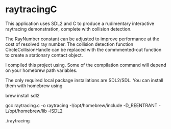 # raytracingC
This application uses SDL2 and C to produce a rudimentary interactive raytracing demonstration, complete with collision detection.

The RayNumber constant can be adjusted to improve performance at the cost of resolved ray number. The collision detection function CircleCollisionHandle can be replaced with the commmented-out function to create a stationary contact object.

I compiled this project using. Some of the compilation command will depend on your homebrew path variables.

The only required local package installations are SDL2/SDL. You can install them with homebrew using 

brew install sdl2

gcc raytracing.c -o raytracing -I/opt/homebrew/include -D_REENTRANT -L/opt/homebrew/lib -lSDL2

./raytracing

